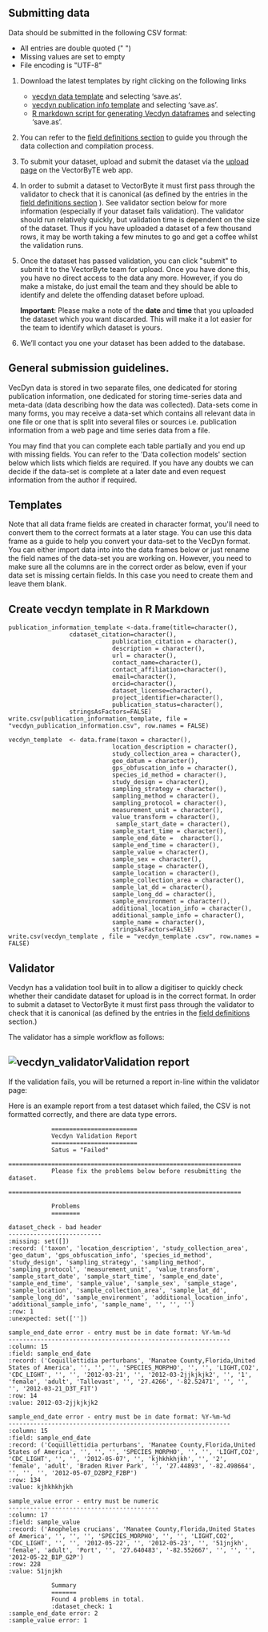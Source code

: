 ## Submitting data

Data should be submitted in the following CSV format:

- All entries are double quoted  (" ")
- Missing values are set to empty 
- File encoding is "UTF-8"

1. Download the latest templates by right clicking on the following links

    - [vecdyn data template](https://raw.githubusercontent.com/vectorbite/VectorBiteDataPlatform/master/static/documentation/VecDyn/Template_and_Scripts/vecdyn_template%20.csv) and selecting ‘save.as’.
    - [vecdyn publication info template](https://raw.githubusercontent.com/vectorbite/VectorBiteDataPlatform/master/static/documentation/VecDyn/Template_and_Scripts/vecdyn_publication_information.csv) and selecting ‘save.as’.
    - [R markdown script for generating Vecdyn dataframes](https://raw.githubusercontent.com/vectorbite/VectorBiteDataPlatform/master/static/documentation/VecDyn/Template_and_Scripts/R%20VecDyn%20template%20Markdown%20Script.Rmd) and selecting ‘save.as’.

2. You can refer to the [field definitions section](https://vectorbitedataplatform.readthedocs.io/en/latest/vecdyn/field_definitions/) to guide you through the data collection and compilation process.

3. To submit your dataset, upload and submit the dataset via the [upload page](https://www.vectorbyte.org/vecdyn/submit_vecdyn_data) on the VectorByTE web app.

4. In order to submit a dataset to VectorByte it must first pass through the validator to check that it is canonical (as defined by the entries in the [field definitions section](https://vectorbitedataplatform.readthedocs.io/en/latest/vecdyn/field_definitions/) ). See validator section below for more information (especially if your dataset fails validation). The validator should run relatively quickly, but validation time is dependent on the size of the dataset. Thus if you have uploaded a dataset of a few thousand rows, it may be worth taking a few minutes to go and get a coffee whilst the validation runs.

5. Once the dataset has passed validation, you can click "submit" to submit it to the VectorByte team for upload. Once you have done this, you have no direct access to the data any more. However, if you do make a mistake, do just email the team and they should be able to identify and delete the offending dataset before upload.

    **Important**: Please make a note of the **date** and **time** that you uploaded the dataset which you want discarded. This will make it a lot easier for the team to identify which dataset is yours.

6. We’ll contact you one your dataset has been added to the database.



## General submission guidelines. 

VecDyn data is stored in two separate files, one dedicated for storing publication information,  one dedicated for storing time-series data and meta-data (data describing how the data was collected).  Data-sets come in many forms, you may receive a data-set which contains all relevant data in one file or one that is split into several files or sources i.e. publication information from a web page and time series data from a file.

You may find that you can complete each table partially and you end up with missing fields. You can refer to the 'Data collection models' section below which lists which fields are required.  If you have any doubts we can decide if the data-set is complete at a later date and even request information from the author if required.

## Templates

Note that all data frame fields are created in character format,
you'll need to convert them to the correct formats at a later stage.
You can use this data frame as a guide to help you convert your data-set to the VecDyn format.
You can either import data into into the data frames below or just rename the field names of the
data-set you are working on.  However,  you need to make sure all the columns are in the correct
order as below,  even if your data set is missing certain fields. In this case you need to create
them  and leave them blank.

## Create vecdyn template in R Markdown

```{r}
publication_information_template <-data.frame(title=character(),
                 cdataset_citation=character(),
                             publication_citation = character(),
                             description = character(),
                             url = character(),
                             contact_name=character(),
                             contact_affiliation=character(),
                             email=character(),
                             orcid=character(),
                             dataset_license=character(),
                             project_identifier=character(),
                             publication_status=character(),
                 stringsAsFactors=FALSE)
write.csv(publication_information_template, file = "vecdyn_publication_information.csv", row.names = FALSE)
```


```{r}
vecdyn_template  <- data.frame(taxon = character(),
                             location_description = character(),
                             study_collection_area = character(),
                             geo_datum = character(),
                             gps_obfuscation_info = character(),
                             species_id_method = character(),
                             study_design = character(),
                             sampling_strategy = character(),
                             sampling_method = character(),
                             sampling_protocol = character(),
                             measurement_unit = character(),
                             value_transform = character(),
                              sample_start_date = character(),
                             sample_start_time = character(),
                             sample_end_date =  character(),
                             sample_end_time = character(),
                             sample_value = character(),
                             sample_sex = character(),
                             sample_stage = character(),
                             sample_location = character(),
                             sample_collection_area = character(),
                             sample_lat_dd = character(),
                             sample_long_dd = character(),
                             sample_environment = character(),
                             additional_location_info = character(),
                             additional_sample_info = character(),
                             sample_name = character(),
                             stringsAsFactors=FALSE)
write.csv(vecdyn_template , file = "vecdyn_template .csv", row.names = FALSE)

```

## Validator

Vecdyn has a validation tool built in to allow a digitiser to quickly check whether their candidate dataset for upload is in the correct format. In order to submit a dataset to VectorByte it must first pass through the validator to check that it is canonical (as defined by the entries in the [field definitions](field_definitions.md) section.)

The validator has a simple workflow as follows:

## ![vecdyn_validator](/home/matt/NewWeb2py/web2py/applications/VectorBiteDataPlatform/static/docs/vecdyn/images/vecdyn_validator_big.png)Validation report 

If the validation fails, you will be returned a report in-line within the validator page:

Here is an example report from a test dataset which failed, the CSV is not formatted correctly, and there are data type errors.

```
            ========================
            Vecdyn Validation Report
            ========================
            Satus = "Failed"
            =================================================================
            Please fix the problems below before resubmitting the dataset.
            =================================================================
            
            Problems
            ========
            
dataset_check - bad header
--------------------------
:missing: set([])
:record: ('taxon', 'location_description', 'study_collection_area', 'geo_datum', 'gps_obfuscation_info', 'species_id_method', 'study_design', 'sampling_strategy', 'sampling_method', 'sampling_protocol', 'measurement_unit', 'value_transform', 'sample_start_date', 'sample_start_time', 'sample_end_date', 'sample_end_time', 'sample_value', 'sample_sex', 'sample_stage', 'sample_location', 'sample_collection_area', 'sample_lat_dd', 'sample_long_dd', 'sample_environment', 'additional_location_info', 'additional_sample_info', 'sample_name', '', '', '')
:row: 1
:unexpected: set([''])

sample_end_date error - entry must be in date format: %Y-%m-%d
--------------------------------------------------------------
:column: 15
:field: sample_end_date
:record: ('Coquillettidia perturbans', 'Manatee County,Florida,United States of America', '', '', '', 'SPECIES_MORPHO', '', '', 'LIGHT,CO2', 'CDC_LIGHT', '', '', '2012-03-21', '', '2012-03-2jjkjkjk2', '', '1', 'female', 'adult', 'Tallevast', '', '27.4266', '-82.52471', '', '', '', '2012-03-21_D3T_F1T')
:row: 14
:value: 2012-03-2jjkjkjk2

sample_end_date error - entry must be in date format: %Y-%m-%d
--------------------------------------------------------------
:column: 15
:field: sample_end_date
:record: ('Coquillettidia perturbans', 'Manatee County,Florida,United States of America', '', '', '', 'SPECIES_MORPHO', '', '', 'LIGHT,CO2', 'CDC_LIGHT', '', '', '2012-05-07', '', 'kjhkhkhjkh', '', '2', 'female', 'adult', 'Braden River Park', '', '27.44893', '-82.498664', '', '', '', '2012-05-07_D2BP2_F2BP')
:row: 134
:value: kjhkhkhjkh

sample_value error - entry must be numeric
------------------------------------------
:column: 17
:field: sample_value
:record: ('Anopheles crucians', 'Manatee County,Florida,United States of America', '', '', '', 'SPECIES_MORPHO', '', '', 'LIGHT,CO2', 'CDC_LIGHT', '', '', '2012-05-22', '', '2012-05-23', '', '51jnjkh', 'female', 'adult', 'Port', '', '27.640483', '-82.552667', '', '', '', '2012-05-22_B1P_G2P')
:row: 228
:value: 51jnjkh

            Summary
            =======
            Found 4 problems in total.
            :dataset_check: 1
:sample_end_date error: 2
:sample_value error: 1


```

